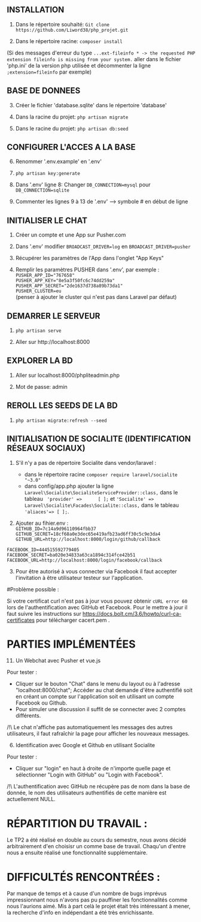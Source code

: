 ## INSTALLATION

1) Dans le répertoire souhaité: `Git clone https://github.com/Liword38/php_projet.git`

2) Dans le répertoire racine: `composer install`

(Si des messages d'erreur du type `...ext-fileinfo * -> the requested PHP extension fileinfo is missing from your system.` aller dans le fichier 'php.ini' de la version php utilisée et décommenter la ligne `;extension=fileinfo` par exemple)

## BASE DE DONNEES

3) Créer le fichier 'database.sqlite' dans le répertoire 'database'

4) Dans la racine du projet: `php artisan migrate`

5) Dans le racine du projet: `php artisan db:seed`

## CONFIGURER L'ACCES A LA BASE

6) Renommer '.env.example' en '.env'

7) `php artisan key:generate`

8) Dans '.env' ligne 8: Changer `DB_CONNECTION=mysql` pour `DB_CONNECTION=sqlite`

9) Commenter les lignes 9 à 13 de '.env' --> symbole # en début de ligne

## INITIALISER LE CHAT

1) Créer un compte et une App sur Pusher.com

2) Dans '.env' modifier `BROADCAST_DRIVER=log` en `BROADCAST_DRIVER=pusher`

3) Récupérer les paramètres de l'App dans l'onglet "App Keys"

4) Remplir les paramètres PUSHER dans '.env', par exemple :  
`PUSHER_APP_ID="767658"`  
`PUSHER_APP_KEY="8e5a3f50fc6c74dd259a"`  
`PUSHER_APP_SECRET="2de1637d738a89b73da1"`  
`PUSHER_CLUSTER=eu`  
 (penser à ajouter le cluster qui n'est pas dans Laravel par défaut)

## DEMARRER LE SERVEUR

1) `php artisan serve`

2) Aller sur http://localhost:8000

## EXPLORER LA BD

1) Aller sur localhost:8000/phpliteadmin.php

2) Mot de passe: admin

## REROLL LES SEEDS DE LA BD

1) `php artisan migrate:refresh --seed`

## INITIALISATION DE SOCIALITE (IDENTIFICATION RÉSEAUX SOCIAUX)

1) S'il n'y a pas de répertoire Socialite dans vendor/laravel :
   - dans le répertoire racine `composer require laravel/socialite "~3.0"`
   - dans config/app.php ajouter la ligne `Laravel\Socialite\SocialiteServiceProvider::class,` dans le tableau ` 'provider' =>      [ ];` et `'Socialite' => Laravel\Socialite\Facades\Socialite::class,` dans le tableau `'aliaces'=> [ ];`.

2) Ajouter au fihier.env :  
 `GITHUB_ID=7c14a9d96110964fbb37`  
`GITHUB_SECRET=18cf68a0e3dec65e419afb23ad6ff30c5c9e3da4`  
`GITHUB_URL=http://localhost:8000/login/github/callback`  

  `FACEBOOK_ID=444515592779405`  
  `FACEBOOK_SECRET=ba020e34833a63ca1894c314fce42b51`  
  `FACEBOOK_URL=http://localhost:8000/login/facebook/callback`

3) Pour être autorisé à vous connecter via Facebook il faut accepter l'invitation à être utilisateur testeur sur l'application.

#Problème possible : 

Si votre certificat curl n'est pas à jour vous pouvez obtenir `cURL error 60` lors de l'authentification avec GitHub et Facebook. Pour le mettre à jour il faut suivre les instructions sur  https://docs.bolt.cm/3.6/howto/curl-ca-certificates pour télécharger cacert.pem . 

# PARTIES IMPLÉMENTÉES

11) Un Webchat avec Pusher et vue.js

Pour tester : 
- Cliquer sur le bouton "Chat" dans le menu du layout ou à l'adresse "localhost:8000/chat"; Accéder au chat demande d'être authentifié soit en créant un compte sur l'application soit en utilisant un compte Facebook ou Github.
- Pour simuler une discussion il suffit de se connecter avec 2 comptes différents.


/!\ Le chat n'affiche pas automatiquement les messages des autres utilisateurs, il faut rafraîchir la page pour afficher les nouveaux messages.



6) Identification avec Google et Github en utilisant Socialite

Pour tester : 
- Cliquer sur "login" en haut à droite de n'importe quelle page et sélectionner "Login with GitHub" ou "Login with Facebook".

/!\ L'authentification avec GitHub ne récupère pas de nom dans la base de donnée, le nom des utilisateurs authentifiés de cette manière est actuellement NULL.




# RÉPARTITION DU TRAVAIL :

Le TP2 a été réalisé en double au cours du semestre, nous avons décidé arbitrairement d'en choisisr un comme base de travail. Chaqu'un d'entre nous a ensuite réalisé une fonctionnalité supplémentaire.



# DIFFICULTÉS RENCONTRÉES :

Par manque de temps et à cause d'un nombre de bugs imprévus impressionnant nous n'avons pas pu pauffiner les fonctionnalités comme nous l'aurions aimé. 
Mis à part celà le projet était très intéressant à mener, la recherche d'info en indépendant a été très enrichissante.
     
